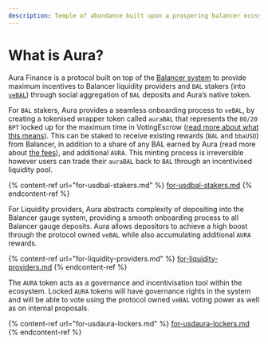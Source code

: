 ```yaml
---
description: Temple of abundance built upon a prospering balancer ecosystem
---
```


# What is Aura?

Aura Finance is a protocol built on top of the [Balancer system](https://app.balancer.fi/#/) to provide maximum incentives to Balancer liquidity providers and `BAL` stakers (into [`veBAL`](https://forum.balancer.fi/t/introducing-vebal-tokenomics/2512)) through social aggregation of `BAL` deposits and Aura’s native token.

For `BAL` stakers, Aura provides a seamless onboarding process to `veBAL`, by creating a tokenised wrapper token called `auraBAL` that represents the `80/20 BPT` locked up for the maximum time in VotingEscrow ([read more about what this means](https://forum.balancer.fi/t/introducing-vebal-tokenomics/2512)). This can be staked to receive existing rewards (`BAL` and `bbaUSD`) from Balancer, in addition to a share of any BAL earned by Aura (read more about [the fees](fees.md)), and additional `AURA`. This minting process is irreversible however users can trade their `auraBAL` back to `BAL` through an incentivised liquidity pool.

{% content-ref url="for-usdbal-stakers.md" %}
[for-usdbal-stakers.md](for-usdbal-stakers.md)
{% endcontent-ref %}

For Liquidity providers, Aura abstracts complexity of depositing into the Balancer gauge system, providing a smooth onboarding process to all Balancer gauge deposits. Aura allows depositors to achieve a high boost through the protocol owned `veBAL` while also accumulating additional `AURA` rewards.

{% content-ref url="for-liquidity-providers.md" %}
[for-liquidity-providers.md](for-liquidity-providers.md)
{% endcontent-ref %}

The `AURA` token acts as a governance and incentivisation tool within the ecosystem. Locked `AURA` tokens will have governance rights in the system and will be able to vote using the protocol owned `veBAL` voting power as well as on internal proposals.

{% content-ref url="for-usdaura-lockers.md" %}
[for-usdaura-lockers.md](for-usdaura-lockers.md)
{% endcontent-ref %}
